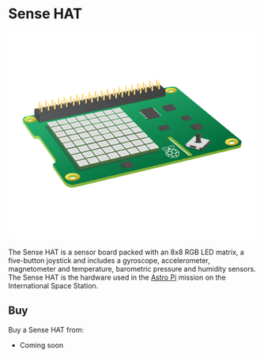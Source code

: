 # Sense HAT

![Sense HAT](sense-hat.png)

The Sense HAT is a sensor board packed with an 8x8 RGB LED matrix, a five-button joystick and includes a gyroscope, accelerometer, magnetometer and temperature, barometric pressure and humidity sensors. The Sense HAT is the hardware used in the [Astro Pi](https://www.raspberrypi.org/blog/astro-pi/) mission on the International Space Station.

## Buy

Buy a Sense HAT from:

- Coming soon
